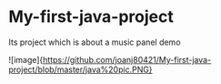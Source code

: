# My-first-java-project
Its project which is about a music panel demo

![image]{https://github.com/joanj80421/My-first-java-project/blob/master/java%20pic.PNG}
